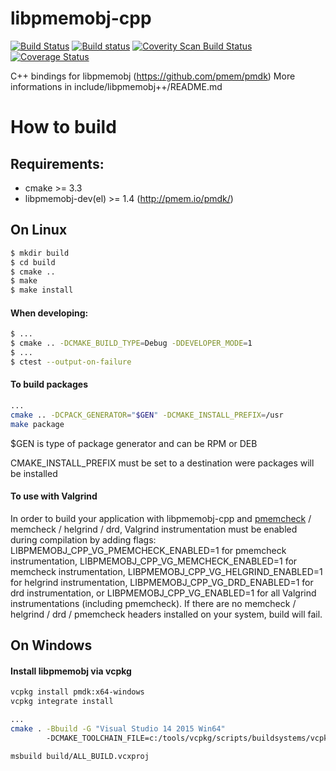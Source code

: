 libpmemobj-cpp
===============

[![Build Status](https://travis-ci.org/pmem/libpmemobj-cpp.svg?branch=master)](https://travis-ci.org/pmem/libpmemobj-cpp)
[![Build status](https://ci.appveyor.com/api/projects/status/github/pmem/libpmemobj-cpp?branch/master?svg=true&pr=false)](https://ci.appveyor.com/project/pmem/libpmemobj-cpp/branch/master)
[![Coverity Scan Build Status](https://scan.coverity.com/projects/15911/badge.svg)](https://scan.coverity.com/projects/pmem-libpmemobj-cpp)
[![Coverage Status](https://codecov.io/github/pmem/libpmemobj-cpp/coverage.svg?branch=master)](https://codecov.io/gh/pmem/libpmemobj-cpp/branch/master)

C++ bindings for libpmemobj (https://github.com/pmem/pmdk)
More informations in include/libpmemobj++/README.md

# How to build #

## Requirements: ##
- cmake >= 3.3
- libpmemobj-dev(el) >= 1.4 (http://pmem.io/pmdk/)

## On Linux ##

```sh
$ mkdir build
$ cd build
$ cmake ..
$ make
$ make install
```

#### When developing: ####
```sh
$ ...
$ cmake .. -DCMAKE_BUILD_TYPE=Debug -DDEVELOPER_MODE=1
$ ...
$ ctest --output-on-failure
```

#### To build packages ####
```sh
...
cmake .. -DCPACK_GENERATOR="$GEN" -DCMAKE_INSTALL_PREFIX=/usr
make package
```

$GEN is type of package generator and can be RPM or DEB

CMAKE_INSTALL_PREFIX must be set to a destination were packages will be installed

#### To use with Valgrind ####

In order to build your application with libpmemobj-cpp and
[pmemcheck](https://github.com/pmem/valgrind) / memcheck / helgrind / drd,
Valgrind instrumentation must be enabled during compilation by adding flags:
LIBPMEMOBJ_CPP_VG_PMEMCHECK_ENABLED=1 for pmemcheck instrumentation,
LIBPMEMOBJ_CPP_VG_MEMCHECK_ENABLED=1 for memcheck instrumentation,
LIBPMEMOBJ_CPP_VG_HELGRIND_ENABLED=1 for helgrind instrumentation,
LIBPMEMOBJ_CPP_VG_DRD_ENABLED=1 for drd instrumentation, or
LIBPMEMOBJ_CPP_VG_ENABLED=1 for all Valgrind instrumentations (including pmemcheck).
If there are no memcheck / helgrind / drd / pmemcheck headers installed on your
system, build will fail.

## On Windows ##

#### Install libpmemobj via vcpkg ####
```sh
vcpkg install pmdk:x64-windows
vcpkg integrate install
```

```sh
...
cmake . -Bbuild -G "Visual Studio 14 2015 Win64"
        -DCMAKE_TOOLCHAIN_FILE=c:/tools/vcpkg/scripts/buildsystems/vcpkg.cmake

msbuild build/ALL_BUILD.vcxproj
```
